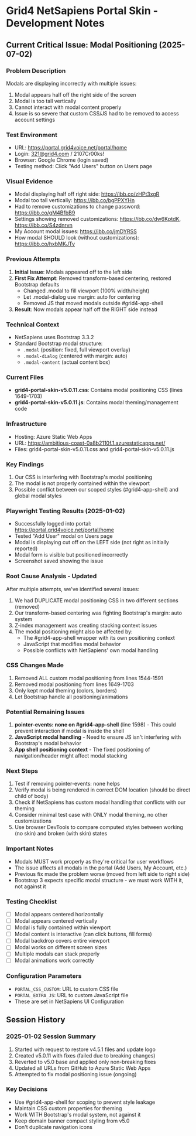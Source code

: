 # Grid4 NetSapiens Portal Skin - Development Notes

## Current Critical Issue: Modal Positioning (2025-07-02)

### Problem Description
Modals are displaying incorrectly with multiple issues:
1. Modal appears half off the right side of the screen
2. Modal is too tall vertically
3. Cannot interact with modal content properly
4. Issue is so severe that custom CSS/JS had to be removed to access account settings

### Test Environment
- URL: https://portal.grid4voice.net/portal/home
- Login: 321@grid4.com / 2107Cr00ks!
- Browser: Google Chrome (login saved)
- Testing method: Click "Add Users" button on Users page

### Visual Evidence
- Modal displaying half off right side: https://ibb.co/zHPt3xgR
- Modal too tall vertically: https://ibb.co/bgPPXYHn
- Had to remove customizations to change password: https://ibb.co/gM4BfbB9
- Settings showing removed customizations: https://ibb.co/dw6KptdK, https://ibb.co/S4zdnrvn
- My Account modal issues: https://ibb.co/jmDYRSS
- How modal SHOULD look (without customizations): https://ibb.co/hxbMKJTv

### Previous Attempts
1. **Initial Issue**: Modals appeared off to the left side
2. **First Fix Attempt**: Removed transform-based centering, restored Bootstrap defaults
   - Changed .modal to fill viewport (100% width/height)
   - Let .modal-dialog use margin: auto for centering
   - Removed JS that moved modals outside #grid4-app-shell
3. **Result**: Now modals appear half off the RIGHT side instead

### Technical Context
- NetSapiens uses Bootstrap 3.3.2
- Standard Bootstrap modal structure:
  - `.modal` (position: fixed, full viewport overlay)
  - `.modal-dialog` (centered with margin: auto)
  - `.modal-content` (actual content box)

### Current Files
- **grid4-portal-skin-v5.0.11.css**: Contains modal positioning CSS (lines 1649-1703)
- **grid4-portal-skin-v5.0.11.js**: Contains modal theming/management code

### Infrastructure
- Hosting: Azure Static Web Apps
- URL: https://ambitious-coast-0a8b2110f.1.azurestaticapps.net/
- Files: grid4-portal-skin-v5.0.11.css and grid4-portal-skin-v5.0.11.js

### Key Findings
1. Our CSS is interfering with Bootstrap's modal positioning
2. The modal is not properly contained within the viewport
3. Possible conflict between our scoped styles (#grid4-app-shell) and global modal styles

### Playwright Testing Results (2025-01-02)
- Successfully logged into portal: https://portal.grid4voice.net/portal/home
- Tested "Add User" modal on Users page
- Modal is displaying cut off on the LEFT side (not right as initially reported)
- Modal form is visible but positioned incorrectly
- Screenshot saved showing the issue

### Root Cause Analysis - Updated
After multiple attempts, we've identified several issues:
1. We had DUPLICATE modal positioning CSS in two different sections (removed)
2. Our transform-based centering was fighting Bootstrap's margin: auto system
3. Z-index management was creating stacking context issues
4. The modal positioning might also be affected by:
   - The #grid4-app-shell wrapper with its own positioning context
   - JavaScript that modifies modal behavior
   - Possible conflicts with NetSapiens' own modal handling

### CSS Changes Made
1. Removed ALL custom modal positioning from lines 1544-1591
2. Removed modal positioning from lines 1649-1703
3. Only kept modal theming (colors, borders)
4. Let Bootstrap handle all positioning/animations

### Potential Remaining Issues
1. **pointer-events: none on #grid4-app-shell** (line 1598) - This could prevent interaction if modal is inside the shell
2. **JavaScript modal handling** - Need to ensure JS isn't interfering with Bootstrap's modal behavior
3. **App shell positioning context** - The fixed positioning of navigation/header might affect modal stacking

### Next Steps
1. Test if removing pointer-events: none helps
2. Verify modal is being rendered in correct DOM location (should be direct child of body)
3. Check if NetSapiens has custom modal handling that conflicts with our theming
4. Consider minimal test case with ONLY modal theming, no other customizations
5. Use browser DevTools to compare computed styles between working (no skin) and broken (with skin) states

### Important Notes
- Modals MUST work properly as they're critical for user workflows
- The issue affects all modals in the portal (Add Users, My Account, etc.)
- Previous fix made the problem worse (moved from left side to right side)
- Bootstrap 3 expects specific modal structure - we must work WITH it, not against it

### Testing Checklist
- [ ] Modal appears centered horizontally
- [ ] Modal appears centered vertically
- [ ] Modal is fully contained within viewport
- [ ] Modal content is interactive (can click buttons, fill forms)
- [ ] Modal backdrop covers entire viewport
- [ ] Modal works on different screen sizes
- [ ] Multiple modals can stack properly
- [ ] Modal animations work correctly

### Configuration Parameters
- `PORTAL_CSS_CUSTOM`: URL to custom CSS file
- `PORTAL_EXTRA_JS`: URL to custom JavaScript file
- These are set in NetSapiens UI Configuration

## Session History

### 2025-01-02 Session Summary
1. Started with request to restore v4.5.1 files and update logo
2. Created v5.0.11 with fixes (failed due to breaking changes)
3. Reverted to v5.0 base and applied only non-breaking fixes
4. Updated all URLs from GitHub to Azure Static Web Apps
5. Attempted to fix modal positioning issue (ongoing)

### Key Decisions
- Use #grid4-app-shell for scoping to prevent style leakage
- Maintain CSS custom properties for theming
- Work WITH Bootstrap's modal system, not against it
- Keep domain banner compact styling from v5.0
- Don't duplicate navigation icons